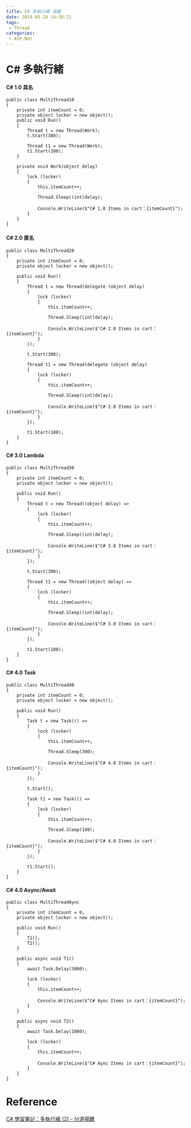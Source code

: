 ```yaml
---
title: C# 多執行緒 演變
date: 2019-05-28 14:50:21
tags:
 - Thread
categories: 
 - ASP.Net
---
```


# C# 多執行緒
#### C# 1.0 具名
    public class MultiThread10
    {
        private int itemCount = 0;
        private object locker = new object();
        public void Run()
        {
            Thread t = new Thread(Work);
            t.Start(300);
           
            Thread t1 = new Thread(Work);
            t1.Start(100);
        }

        private void Work(object delay)
        {
            lock (locker)
            {
                this.itemCount++;

                Thread.Sleep((int)delay);

                Console.WriteLine($"C# 1.0 Items in cart：{itemCount}");
            }
        }
    }

#### C# 2.0 匿名
    public class MultiThread20
    {
        private int itemCount = 0;
        private object locker = new object();

        public void Run()
        {
            Thread t = new Thread(delegate (object delay)
            {
                lock (locker)
                {
                    this.itemCount++;

                    Thread.Sleep((int)delay);

                    Console.WriteLine($"C# 2.0 Items in cart：{itemCount}");
                }
            });

            t.Start(300);

            Thread t1 = new Thread(delegate (object delay)
            {
                lock (locker)
                {
                    this.itemCount++;

                    Thread.Sleep((int)delay);

                    Console.WriteLine($"C# 2.0 Items in cart：{itemCount}");
                }
            });

            t1.Start(100);
        }
    }

#### C# 3.0 Lambda
    public class MultiThread30
    {
        private int itemCount = 0;
        private object locker = new object();

        public void Run()
        {
            Thread t = new Thread((object delay) =>
            {
                lock (locker)
                {
                    this.itemCount++;

                    Thread.Sleep((int)delay);

                    Console.WriteLine($"C# 3.0 Items in cart：{itemCount}");
                }
            });

            t.Start(300);

            Thread t1 = new Thread((object delay) =>
            {
                lock (locker)
                {
                    this.itemCount++;

                    Thread.Sleep((int)delay);

                    Console.WriteLine($"C# 3.0 Items in cart：{itemCount}");
                }
            });

            t1.Start(100);
        }
    }

#### C# 4.0 Task
    public class MultiThread40
    {
        private int itemCount = 0;
        private object locker = new object();

        public void Run()
        {
            Task t = new Task(() =>
            {
                lock (locker)
                {
                    this.itemCount++;

                    Thread.Sleep(300);

                    Console.WriteLine($"C# 4.0 Items in cart：{itemCount}");
                }
            });

            t.Start();

            Task t1 = new Task(() =>
            {
                lock (locker)
                {
                    this.itemCount++;

                    Thread.Sleep(100);

                    Console.WriteLine($"C# 4.0 Items in cart：{itemCount}");
                }
            });

            t1.Start();
        }
    }

#### C# 4.0 Async/Await
    public class MultiThreadAync
    {
        private int itemCount = 0;
        private object locker = new object();

        public void Run()
        {
            T1();
            T2();
        }

        public async void T1()
        {
            await Task.Delay(3000);

            lock (locker)
            {
                this.itemCount++;

                Console.WriteLine($"C# Aync Items in cart：{itemCount}");
            }
        }

        public async void T2()
        {
            await Task.Delay(1000);

            lock (locker)
            {
                this.itemCount++;

                Console.WriteLine($"C# Aync Items in cart：{itemCount}");
            }
        }
    }

# Reference
[C# 學習筆記：多執行緒 (2) - 分道揚鑣](https://www.huanlintalk.com/2013/05/csharp-notes-multithreading-2.html)